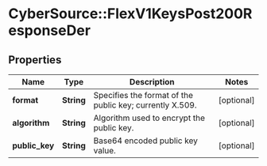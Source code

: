 # CyberSource::FlexV1KeysPost200ResponseDer

## Properties
Name | Type | Description | Notes
------------ | ------------- | ------------- | -------------
**format** | **String** | Specifies the format of the public key; currently X.509. | [optional] 
**algorithm** | **String** | Algorithm used to encrypt the public key. | [optional] 
**public_key** | **String** | Base64 encoded public key value. | [optional] 


